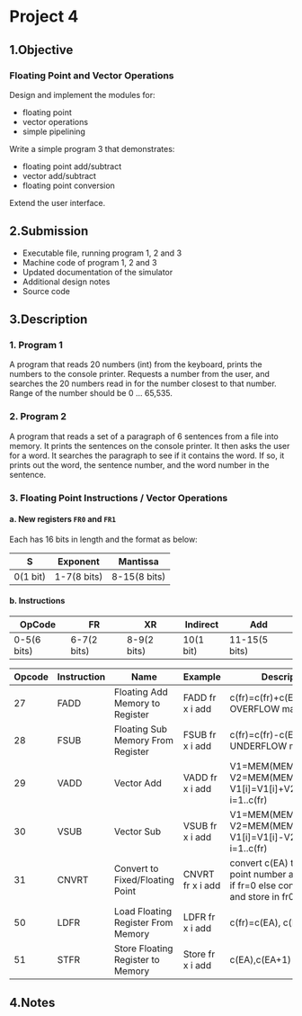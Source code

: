 # Project 4
## 1.Objective
### Floating Point and Vector Operations
Design and implement the modules for:
- floating point 
- vector operations
- simple pipelining  

Write a simple program 3 that demonstrates:
- floating point add/subtract
- vector add/subtract
- floating point conversion

Extend the user interface.

## 2.Submission
- Executable file, running program 1, 2 and 3
- Machine code of program 1, 2 and 3
- Updated documentation of the simulator
- Additional design notes
- Source code

## 3.Description
### 1. Program 1
A program that reads 20 numbers (int) from the keyboard, prints the numbers to the console printer.
Requests a number from the user, and searches the 20 numbers read in for the number closest to that number.
Range of the number should be 0 ... 65,535.

### 2. Program 2
A program that reads a set of a paragraph of 6 sentences from a file into memory. 
It prints the sentences on the console printer. It then asks the user for a word. 
It searches the paragraph to see if it contains the word. 
If so, it prints out the word, the sentence number, and the word number in the sentence.

### 3. Floating Point Instructions / Vector Operations
#### a. New registers `FR0` and `FR1`
Each has 16 bits in length and the format as below:

| S         | Exponent    | Mantissa     |
|-----------|-------------|--------------|
| 0(1 bit)  | 1-7(8 bits) | 8-15(8 bits) |

#### b. Instructions
| OpCode      | FR          | XR          | Indirect  | Add           |
|-------------|-------------|-------------|-----------|---------------|
| 0-5(6 bits) | 6-7(2 bits) | 8-9(2 bits) | 10(1 bit) | 11-15(5 bits) |

| Opcode | Instruction | Name                               | Example            | Description                                                                                        |
|--------|-------------|------------------------------------|--------------------|----------------------------------------------------------------------------------------------------|
| 27     | FADD        | Floating Add Memory to Register    | FADD fr x i add    | c(fr)=c(fr)+c(EA), OVERFLOW may be set                                                             |
| 28     | FSUB        | Floating Sub Memory From Register  | FSUB fr x i add    | c(fr)=c(fr)-c(EA), UNDERFLOW may be set                                                            |
| 29     | VADD        | Vector Add                         | VADD fr x i add    | V1=MEM(MEM(c(EA))) V2=MEM(MEM(c(EA)+1))) V1[i]=V1[i]+V2[i], i=1..c(fr)                             |
| 30     | VSUB        | Vector Sub                         | VSUB fr x i add    | V1=MEM(MEM(c(EA))) V2=MEM(MEM(c(EA)+1))) V1[i]=V1[i]-V2[i], i=1..c(fr)                             |
| 31     | CNVRT       | Convert to Fixed/Floating Point    | CNVRT fr x i add   | convert c(EA) to a fixed point number and stor in fr if fr=0 else convert to a FP and store in fr0 |
| 50     | LDFR        | Load Floating Register From Memory | LDFR fr x i add    | c(fr)=c(EA), c(EA+1)                                                                               |                                                                            |
| 51     | STFR        | Store Floating Register to Memory  | Store fr x i add   | c(EA),c(EA+1) = c(fr)                                                                              |                                                                             |
## 4.Notes